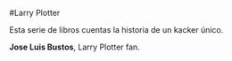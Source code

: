 #Larry Plotter

Esta serie de libros cuentas la historia de un kacker único.

**Jose Luis Bustos**, Larry Plotter fan.
